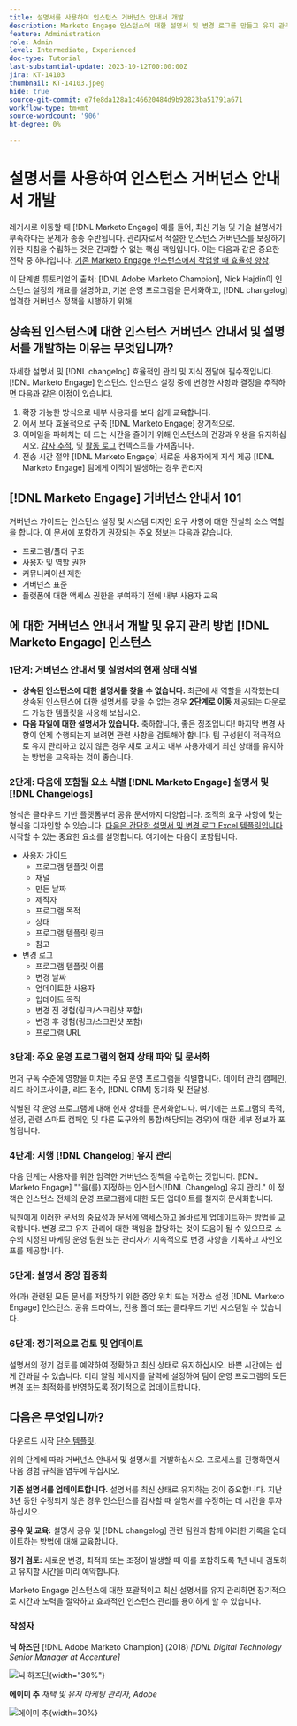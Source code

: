 ```yaml
---
title: 설명서를 사용하여 인스턴스 거버넌스 안내서 개발
description: Marketo Engage 인스턴스에 대한 설명서 및 변경 로그를 만들고 유지 관리하는 강력한 절차를 설정하는 방법에 대해 알아봅니다. 이렇게 하면 팀의 지식 공유에 드는 시간이 절약될 뿐만 아니라 인스턴스의 상태와 효율성도 향상됩니다.
feature: Administration
role: Admin
level: Intermediate, Experienced
doc-type: Tutorial
last-substantial-update: 2023-10-12T00:00:00Z
jira: KT-14103
thumbnail: KT-14103.jpeg
hide: true
source-git-commit: e7fe8da128a1c46620484d9b92823ba51791a671
workflow-type: tm+mt
source-wordcount: '906'
ht-degree: 0%

---
```



# 설명서를 사용하여 인스턴스 거버넌스 안내서 개발

레거시로 이동할 때 [!DNL Marketo Engage] 예를 들어, 최신 기능 및 기술 설명서가 부족하다는 문제가 종종 수반됩니다. 관리자로서 적절한 인스턴스 거버넌스를 보장하기 위한 지침을 수립하는 것은 간과할 수 없는 핵심 책임입니다. 이는 다음과 같은 중요한 전략 중 하나입니다. [기존 Marketo Engage 인스턴스에서 작업할 때 효율성 향상](https://nation.marketo.com/t5/champion-program-blogs/3-tips-to-increase-your-efficiency-in-an-inherited-instance/ba-p/247582).

이 단계별 튜토리얼의 출처: [!DNL Adobe Marketo Champion], Nick Hajdin이 인스턴스 설정의 개요를 설명하고, 기본 운영 프로그램을 문서화하고, [!DNL changelog] 엄격한 거버넌스 정책을 시행하기 위해.

## 상속된 인스턴스에 대한 인스턴스 거버넌스 안내서 및 설명서를 개발하는 이유는 무엇입니까?

자세한 설명서 및 [!DNL changelog] 효율적인 관리 및 지식 전달에 필수적입니다. [!DNL Marketo Engage] 인스턴스. 인스턴스 설정 중에 변경한 사항과 결정을 추적하면 다음과 같은 이점이 있습니다.

1. 확장 가능한 방식으로 내부 사용자를 보다 쉽게 교육합니다.
2. 에서 보다 효율적으로 구축 [!DNL Marketo Engage] 장기적으로.
3. 이메일을 파헤치는 데 드는 시간을 줄이기 위해 인스턴스의 건강과 위생을 유지하십시오. [감사 추적](https://experienceleague.adobe.com/docs/marketo/using/product-docs/administration/audit-trail/audit-trail-overview.html), 및 [활동 로그](https://experienceleague.adobe.com/docs/marketo/using/product-docs/core-marketo-concepts/smart-lists-and-static-lists/managing-people-in-smart-lists/locate-the-activity-log-for-a-person.html) 컨텍스트를 가져옵니다.
4. 전송 시간 절약 [!DNL Marketo Engage] 새로운 사용자에게 지식 제공 [!DNL Marketo Engage] 팀에게 이직이 발생하는 경우 관리자

## [!DNL Marketo Engage] 거버넌스 안내서 101

거버넌스 가이드는 인스턴스 설정 및 시스템 디자인 요구 사항에 대한 진실의 소스 역할을 합니다. 이 문서에 포함하기 권장되는 주요 정보는 다음과 같습니다.

* 프로그램/폴더 구조
* 사용자 및 역할 권한
* 커뮤니케이션 제한
* 거버넌스 표준
* 플랫폼에 대한 액세스 권한을 부여하기 전에 내부 사용자 교육

## 에 대한 거버넌스 안내서 개발 및 유지 관리 방법 [!DNL Marketo Engage] 인스턴스

### 1단계: 거버넌스 안내서 및 설명서의 현재 상태 식별

* **상속된 인스턴스에 대한 설명서를 찾을 수 없습니다.** 최근에 새 역할을 시작했는데 상속된 인스턴스에 대한 설명서를 찾을 수 없는 경우 **2단계로 이동** 제공되는 다운로드 가능한 템플릿을 사용해 보십시오.
* **다음 파일에 대한 설명서가 있습니다.** 축하합니다, 좋은 징조입니다! 마지막 변경 사항이 언제 수행되는지 보려면 관련 사항을 검토해야 합니다. 팀 구성원이 적극적으로 유지 관리하고 있지 않은 경우 새로 고치고 내부 사용자에게 최신 상태를 유지하는 방법을 교육하는 것이 좋습니다.

### 2단계: 다음에 포함될 요소 식별 [!DNL Marketo Engage] 설명서 및 [!DNL Changelogs]

형식은 클라우드 기반 플랫폼부터 공유 문서까지 다양합니다. 조직의 요구 사항에 맞는 형식을 디자인할 수 있습니다. [다음은 간단한 설명서 및 변경 로그 Excel 템플릿입니다](/help/tutorial-inherited-instance/_assets/downloads/Adobe_Marketo_Engage_Inherited_Instance_Documentation-Changlog.xlsx) 시작할 수 있는 중요한 요소를 설명합니다. 여기에는 다음이 포함됩니다.

* 사용자 가이드
   * 프로그램 템플릿 이름
   * 채널
   * 만든 날짜
   * 제작자
   * 프로그램 목적
   * 상태
   * 프로그램 템플릿 링크
   * 참고
* 변경 로그
   * 프로그램 템플릿 이름
   * 변경 날짜
   * 업데이트한 사용자
   * 업데이트 목적
   * 변경 전 경험(링크/스크린샷 포함)
   * 변경 후 경험(링크/스크린샷 포함)
   * 프로그램 URL

### 3단계: 주요 운영 프로그램의 현재 상태 파악 및 문서화

먼저 구독 수준에 영향을 미치는 주요 운영 프로그램을 식별합니다. 데이터 관리 캠페인, 리드 라이프사이클, 리드 점수, [!DNL CRM] 동기화 및 전달성.

식별된 각 운영 프로그램에 대해 현재 상태를 문서화합니다. 여기에는 프로그램의 목적, 설정, 관련 스마트 캠페인 및 다른 도구와의 통합(해당되는 경우)에 대한 세부 정보가 포함됩니다.

### 4단계: 시행 [!DNL Changelog] 유지 관리

다음 단계는 사용자를 위한 엄격한 거버넌스 정책을 수립하는 것입니다. [!DNL Marketo Engage] &quot;&quot;을(를) 지정하는 인스턴스[!DNL Changelog] 유지 관리.&quot; 이 정책은 인스턴스 전체의 운영 프로그램에 대한 모든 업데이트를 철저히 문서화합니다.

팀원에게 이러한 문서의 중요성과 문서에 액세스하고 올바르게 업데이트하는 방법을 교육합니다. 변경 로그 유지 관리에 대한 책임을 할당하는 것이 도움이 될 수 있으므로 소수의 지정된 마케팅 운영 팀원 또는 관리자가 지속적으로 변경 사항을 기록하고 사인오프를 제공합니다.

### 5단계: 설명서 중앙 집중화

와(과) 관련된 모든 문서를 저장하기 위한 중앙 위치 또는 저장소 설정 [!DNL Marketo Engage] 인스턴스. 공유 드라이브, 전용 폴더 또는 클라우드 기반 시스템일 수 있습니다.

### 6단계: 정기적으로 검토 및 업데이트

설명서의 정기 검토를 예약하여 정확하고 최신 상태로 유지하십시오. 바쁜 시간에는 쉽게 간과될 수 있습니다. 미리 알림 메시지를 달력에 설정하여 팀이 운영 프로그램의 모든 변경 또는 최적화를 반영하도록 정기적으로 업데이트합니다.

## 다음은 무엇입니까?

다운로드 시작 [단순 템플릿](/help/tutorial-inherited-instance/_assets/downloads/Adobe_Marketo_Engage_Inherited_Instance_Documentation-Changlog.xlsx).

위의 단계에 따라 거버넌스 안내서 및 설명서를 개발하십시오. 프로세스를 진행하면서 다음 경험 규칙을 염두에 두십시오.

**기존 설명서를 업데이트합니다.**
설명서를 최신 상태로 유지하는 것이 중요합니다. 지난 3년 동안 수정되지 않은 경우 인스턴스를 감사할 때 설명서를 수정하는 데 시간을 투자하십시오.

**공유 및 교육:**
설명서 공유 및 [!DNL changelog] 관련 팀원과 함께 이러한 기록을 업데이트하는 방법에 대해 교육합니다.

**정기 검토:** 새로운 변경, 최적화 또는 조정이 발생할 때 이를 포함하도록 1년 내내 검토하고 유지할 시간을 미리 예약합니다.

Marketo Engage 인스턴스에 대한 포괄적이고 최신 설명서를 유지 관리하면 장기적으로 시간과 노력을 절약하고 효과적인 인스턴스 관리를 용이하게 할 수 있습니다.

### 작성자

**닉 하즈딘**
[!DNL Adobe Marketo Champion] (2018)
*[!DNL Digital Technology Senior Manager at Accenture]*

![닉 하즈딘](/help/tutorial-inherited-instance/_assets/authors/Customer_Author_Nicholas_Hajdin.png){width="30%"}

**에이미 추**
*채택 및 유지 마케팅 관리자, Adobe*

![에이미 추](/help/tutorial-inherited-instance/_assets/authors/Adobe_Author_Amy_Chiu.png){width=30%}
